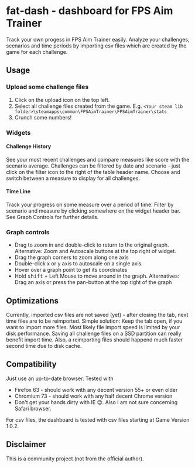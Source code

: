 # fat-dash - dashboard for FPS Aim Trainer
Track your own progess in FPS Aim Trainer easily. Analyze your challenges, scenarios and time periods by importing csv files which are created by the game for each challenge.

## Usage

### Upload some challenge files
1. Click on the upload icon on the top left.
2. Select all challenge files created from the game. E.g. `<Your steam lib folder>\steamapps\common\FPSAimTrainer\FPSAimTrainer\stats`
3. Crunch some numbers!

### Widgets

#### Challenge History
See your most recent challenges and compare measures like score with the scenario average. Challenges can be filtered by date and scenario - just click on the filter icon to the right of the table header name. Choose and switch between a measure to display for all challenges.

#### Time Line
Track your progress on some measure over a period of time. Filter by scenario and measure by clicking somewhere on the widget header bar. See Graph Controls for further details.

### Graph controls
- Drag to zoom in and double-click to return to the original graph. Alternative: Zoom and Autoscale buttons at the top right of widget.
- Drag the graph corners to zoom along one axis
- Double-click x or y axis to autoscale on a single axis
- Hover over a graph point to get its coordinates
- Hold <kbd>shift</kbd> + Left Mouse to move around in the graph. Alternatives: Drag an axis or press the pan-button at the top right of the graph 

## Optimizations
Currently, imported csv files are not saved (yet) - after closing the tab, next time files are to be reimported. Simple solution: Keep the tab open, if you want to import more files. Most likely file import speed is limited by your disk performance. Saving all challenge files on a SSD partition can really benefit import time. Also, a reimporting files should happend much faster second time due to disk cache.

## Compatibility
Just use an up-to-date browser. Tested with
- Firefox 63 - should work with any decent version 55+ or even older
- Chromium 73 - should work with any half decent Chrome version
- Don't get your hands dirty with IE 😉. Also I am not sure concerning Safari browser.

For csv files, the dashboard is tested with csv files starting at Game Version 1.0.2.

## Disclaimer
This is a community project (not from the official author).
